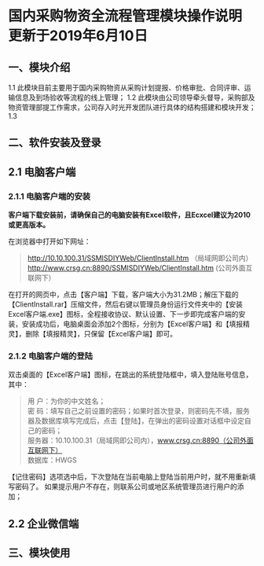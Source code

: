 # 国内采购物资全流程管理模块操作说明  更新于2019年6月10日

## 一、模块介绍

1.1 此模块目前主要用于国内采购物资从采购计划提报、价格审批、合同评审、运输信息及到场验收等流程的线上管理；
1.2 此模块由公司领导牵头督导，采购部及物资管理部提工作需求，公司存入时光开发团队进行具体的结构搭建和模块开发；
1.3 

## 二、软件安装及登录

## 2.1 电脑客户端

### 2.1.1 电脑客户端的安装

**客户端下载安装前，请确保自己的电脑安装有Excel软件，且Ecxcel建议为2010或更高版本。**

在浏览器中打开如下网址：
> http://10.10.100.31/SSMISDIYWeb/ClientInstall.htm （局域网即公司内）   
> http://www.crsg.cn:8890/SSMISDIYWeb/ClientInstall.htm (公司外面互联网下） 

在打开的网页中，点击【客户端】下载，客户端大小为31.2MB；解压下载的【ClientInstall.rar】压缩文件，然后右键以管理员身份运行文件夹中的【安装Excel客户端.exe】图标，全程接收协议、默认设置、下一步即完成客户端的安装，安装成功后，电脑桌面会添加2个图标，分别为【Excel客户端】和【填报精灵】，删除【填报精灵】，只保留【Excel客户端】即可。

### 2.1.2 电脑客户端的登陆

双击桌面的【Excel客户端】图标，在跳出的系统登陆框中，填入登陆账号信息，其中：

> 用 户：为你的中文姓名；   
> 密 码：填写自己之前设置的密码；如果时首次登录，则密码先不填，服务器及数据库填写完成后，点击【登陆】，在弹出的密码设置对话框中设定自己的密码；   
> 服务器：10.10.100.31（局域网即公司内），www.crsg.cn:8890（公司外面互联网下）   
> 数据库：HWGS  

【记住密码】选项选中后，下次登陆在当前电脑上登陆当前用户时，就不用重新填写密码了。
如果提示用户不存在，则联系公司或地区系统管理员进行用户的添加；


## 2.2 企业微信端

## 三、模块使用

